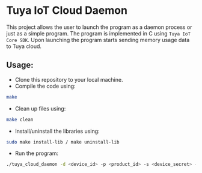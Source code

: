 # Tuya IoT Cloud Daemon
This project allows the user to launch the program as a daemon process or just as a simple program. The program is implemented in C using `Tuya IoT Core SDK`. Upon launching the program starts sending memory usage data to Tuya cloud.
## Usage:
* Clone this repository to your local machine.
* Compile the code using: 
```bash
make
```
* Clean up files using: 
```bash
make clean
```
* Install/uninstall the libraries using:
```bash
sudo make install-lib / make uninstall-lib
```
* Run the program:
```bash
./tuya_cloud_daemon -d <device_id> -p <product_id> -s <device_secret> -D <yes/no>
```
